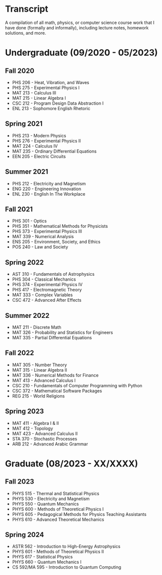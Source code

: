 # Transcript
A compilation of all math, physics, or computer science course work that I have done (formally and informally), including lecture notes, homework solutions, and more.

# Undergraduate (09/2020 - 05/2023)
## Fall 2020
- PHS 206 - Heat, Vibration, and Waves
- PHS 275 - Experimental Physics I
- MAT 213 - Calculus III
- MAT 215 - Linear Algebra I
- CSC 212 - Program Design Data Abstraction I
- ENL 213 - Sophomore English Rhetoric

## Spring 2021
- PHS 213 - Modern Physics
- PHS 276 - Experimental Physics II
- MAT 224 - Calculus IV
- MAT 235 - Ordinary Differential Equations
- EEN 205 - Electric Circuits

## Summer 2021
- PHS 212 - Electricity and Magnetism
- ENG 220 - Engineering Innovation
- ENL 230 - English In The Workplace

## Fall 2021
- PHS 301 - Optics
- PHS 351 - Mathematical Methods for Physicists
- PHS 373 - Experimental Physics III
- MAT 339 - Numerical Analysis
- ENS 205 - Environment, Society, and Ethics
- POS 240 - Law and Society

## Spring 2022
- AST 310 - Fundamentals of Astrophysics
- PHS 304 - Classical Mechanics
- PHS 374 - Experimental Physics IV
- PHS 417 - Electromagnetic Theory
- MAT 333 - Complex Variables
- CSC 472 - Advanced After Effects

## Summer 2022
- MAT 211 - Discrete Math
- MAT 326 - Probability and Statistics for Engineers
- MAT 335 - Partial Differential Equations

## Fall 2022
- MAT 305 - Number Theory
- MAT 315 - Linear Algebra II
- MAT 336 - Numerical Methods for Finance
- MAT 413 - Advanced Calculus I
- CSC 210 - Fundamentals of Computer Programming with Python
- CSC 372 - Mathematical Software Packages
- REG 215 - World Religions

## Spring 2023
- MAT 411 - Algebra I & II
- MAT 412 - Topology
- MAT 423 - Advanced Calculus II
- STA 370 - Stochastic Processes
- ARB 212 - Advanced Arabic Grammar


# Graduate (08/2023 - XX/XXXX)
## Fall 2023
- PHYS 515 - Thermal and Statistical Physics
- PHYS 530 - Electricity and Magnetism
- PHYS 550 - Quantum Mechanics
- PHYS 600 - Methods of Theoretical Physics I
- PHYS 605 - Pedagogical Methods for Physics Teaching Assistants
- PHYS 610 - Advanced Theoretical Mechanics

## Spring 2024
- ASTR 562 - Introduction to High-Energy Astrophysics
- PHYS 601 - Methods of Theoretical Physics II
- PHYS 617 - Statistical Physics
- PHYS 660 - Quantum Mechanics I
- CS 592/MA 595 - Introduction to Quantum Computing
